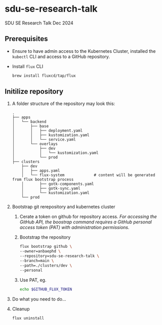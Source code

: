 # sdu-se-research-talk
SDU SE Research Talk Dec 2024

## Prerequisites

- Ensure to have admin access to the Kubernetes Cluster, installed the `kubectl` CLI and access to a GitHub repository.
- Install `flux` CLI

    ```bash
    brew install fluxcd/tap/flux
    ```

## Initilize repository

1. A folder structure of the repository may look this:

    ```text
    .
    ├── apps
    │   └── backend
    │       ├── base
    │       │   ├── deployment.yaml
    │       │   ├── kustomization.yaml
    │       │   └── service.yaml
    │       └── overlays
    │           ├── dev
    │           │   └── kustomization.yaml
    │           └── prod
    ├── clusters
        ├── dev
        │   ├── apps.yaml
        │   └── flux-system             # content will be generated from flux bootstrap process
        │       ├── gotk-components.yaml
        │       ├── gotk-sync.yaml
        │       └── kustomization.yaml
        └── prod 
    ```

1. Bootstrap git rerepository and kubernetes cluster
    1. Cerate a token on github for repository access. *For accessing the GitHub API, the boostrap command requires a GitHub personal access token (PAT) with administration permissions.*
    2. Bootstrap the repository

        ```bash
        flux bootstrap github \
        --owner=anbaephd \
        --repository=sdu-se-research-talk \
        --branch=main \
        --path=./clusters/dev \
        --personal
        ```

    3. Use PAT, eg.

        ```bash
        echo $GITHUB_FLUX_TOKEN
        ```

1. Do what you need to do...
1. Cleanup

    ```bash
    flux uninstall
    ```
